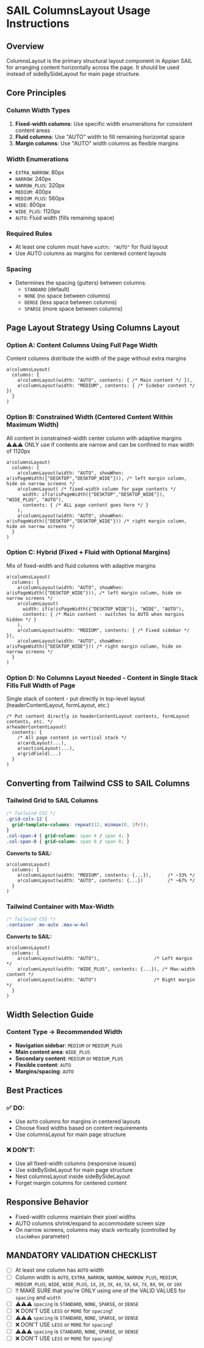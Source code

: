 # SAIL ColumnsLayout Usage Instructions

## Overview
ColumnsLayout is the primary structural layout component in Appian SAIL for arranging content horizontally across the page. It should be used instead of sideBySideLayout for main page structure.

## Core Principles

### Column Width Types
1. **Fixed-width columns**: Use specific width enumerations for consistent content areas
2. **Fluid columns**: Use "AUTO" width to fill remaining horizontal space
3. **Margin columns**: Use "AUTO" width columns as flexible margins

### Width Enumerations
- `EXTRA_NARROW`: 80px
- `NARROW`: 240px  
- `NARROW_PLUS`: 320px
- `MEDIUM`: 400px
- `MEDIUM_PLUS`: 560px
- `WIDE`: 800px
- `WIDE_PLUS`: 1120px
- `AUTO`: Fluid width (fills remaining space)

### Required Rules
- At least one column must have `width: "AUTO"` for fluid layout
- Use AUTO columns as margins for centered content layouts

### Spacing
- Determines the spacing (gutters) between columns:
  - `STANDARD` (default)
  - `NONE` (no space between columns)
  - `DENSE` (less space between columns)
  - `SPARSE` (more space between columns)

## Page Layout Strategy Using Columns Layout

### Option A: Content Columns Using Full Page Width
Content columns distribute the width of the page without extra margins
```sail
a!columnsLayout(
  columns: {
    a!columnLayout(width: "AUTO", contents: { /* Main content */ }),
    a!columnLayout(width: "MEDIUM", contents: { /* Sidebar content */ })
  }
)
```

### Option B: Constrained Width (Centered Content Within Maximum Width)
All content in constrained-width center column with adaptive margins 
⚠️⚠️⚠️ ONLY use if contents are narrow and can be confined to max width of 1120px
```sail
a!columnsLayout(
  columns: {
    a!columnLayout(width: "AUTO", showWhen: a!isPageWidth({"DESKTOP","DESKTOP_WIDE"})), /* left margin column, hide on narrow screens */
    a!columnLayout( /* fixed-width column for page contents */
      width: if(a!isPageWidth({"DESKTOP","DESKTOP_WIDE"}), "WIDE_PLUS", "AUTO"),
      contents: { /* ALL page content goes here */ }
    ),
    a!columnLayout(width: "AUTO", showWhen: a!isPageWidth({"DESKTOP","DESKTOP_WIDE"})) /* right margin column, hide on narrow screens */
  }
)
```

### Option C: Hybrid (Fixed + Fluid with Optional Margins)
Mix of fixed-width and fluid columns with adaptive margins
```sail
a!columnsLayout(
  columns: {
    a!columnLayout(width: "AUTO", showWhen: a!isPageWidth({"DESKTOP_WIDE"})), /* left margin column, hide on narrow screens */
    a!columnLayout(
      width: if(a!isPageWidth({"DESKTOP_WIDE"}), "WIDE", "AUTO"),
      contents: { /* Main content - switches to AUTO when margins hidden */ }
    ),
    a!columnLayout(width: "MEDIUM", contents: { /* Fixed sidebar */ }),
    a!columnLayout(width: "AUTO", showWhen: a!isPageWidth({"DESKTOP_WIDE"})) /* right margin column, hide on narrow screens */
  }
)
```

### Option D: No Columns Layout Needed - Content in Single Stack Fills Full Width of Page
Single stack of content - put directly in top-level layout (headerContentLayout, formLayout, etc.)
```sail
/* Put content directly in headerContentLayout contents, formLayout contents, etc. */
a!headerContentLayout(
  contents: {
    /* All page content in vertical stack */
    a!cardLayout(...),
    a!sectionLayout(...),
    a!gridField(...)
  }
)
```
## Converting from Tailwind CSS to SAIL Columns

### Tailwind Grid to SAIL Columns
```css
/* Tailwind CSS */
.grid-cols-12 {
  grid-template-columns: repeat(12, minmax(0, 1fr));
}
.col-span-4 { grid-column: span 4 / span 4; }
.col-span-8 { grid-column: span 8 / span 8; }
```

**Converts to SAIL:**
```sail
a!columnsLayout(
  columns: {
    a!columnLayout(width: "MEDIUM", contents: {...}),      /* ~33% */
    a!columnLayout(width: "AUTO", contents: {...})         /* ~67% */
  }
)
```

### Tailwind Container with Max-Width
```css
/* Tailwind CSS */
.container .mx-auto .max-w-4xl
```

**Converts to SAIL:**
```sail
a!columnsLayout(
  columns: {
    a!columnLayout(width: "AUTO"),                    /* Left margin */
    a!columnLayout(width: "WIDE_PLUS", contents: {...}), /* Max-width content */
    a!columnLayout(width: "AUTO")                     /* Right margin */
  }
)
```

## Width Selection Guide

### Content Type → Recommended Width
- **Navigation sidebar**: `MEDIUM` or `MEDIUM_PLUS`
- **Main content area**: `WIDE_PLUS`
- **Secondary content**: `MEDIUM` or `MEDIUM_PLUS`
- **Flexible content**: `AUTO`
- **Margins/spacing**: `AUTO`

## Best Practices

### ✅ DO:
- Use `AUTO` columns for margins in centered layouts
- Choose fixed widths based on content requirements
- Use columnsLayout for main page structure

### ❌ DON'T:
- Use all fixed-width columns (responsive issues)
- Use sideBySideLayout for main page structure
- Nest columnsLayout inside sideBySideLayout
- Forget margin columns for centered content

## Responsive Behavior
- Fixed-width columns maintain their pixel widths
- AUTO columns shrink/expand to accommodate screen size
- On narrow screens, columns may stack vertically (controlled by `stackWhen` parameter)

## MANDATORY VALIDATION CHECKLIST
- [ ] At least one column has `AUTO` width
- [ ] Column width is `AUTO`, `EXTRA_NARROW`, `NARROW`, `NARROW_PLUS`, `MEDIUM`, `MEDIUM_PLUS`, `WIDE`, `WIDE_PLUS`, `1X`, `2X`, `3X`, `4X`, `5X`, `6X`, `7X`, `8X`, `9X`, or `10X`
- [ ] ‼️ MAKE SURE that you're ONLY using one of the VALID VALUES for `spacing` and `width`
- [ ] ⚠️⚠️⚠️ `spacing` is `STANDARD`, `NONE`, `SPARSE`, or `DENSE`
- [ ] ❌ DON'T USE `LESS` or `MORE` for `spacing`!
- [ ] ⚠️⚠️⚠️ `spacing` is `STANDARD`, `NONE`, `SPARSE`, or `DENSE`
- [ ] ❌ DON'T USE `LESS` or `MORE` for `spacing`!
- [ ] ⚠️⚠️⚠️ `spacing` is `STANDARD`, `NONE`, `SPARSE`, or `DENSE`
- [ ] ❌ DON'T USE `LESS` or `MORE` for `spacing`!